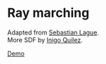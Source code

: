 # Ray marching

Adapted from [Sebastian Lague](https://www.youtube.com/watch?v=Cp5WWtMoeKg).   
More SDF by [Inigo Quilez](https://iquilezles.org/).

[Demo](http://marcflament.free.fr/raymarching/)  